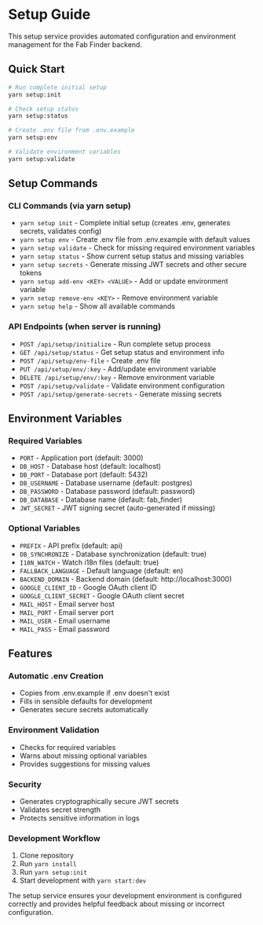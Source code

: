 # Setup Guide

This setup service provides automated configuration and environment management for the Fab Finder backend.

## Quick Start

```bash
# Run complete initial setup
yarn setup:init

# Check setup status
yarn setup:status

# Create .env file from .env.example
yarn setup:env

# Validate environment variables
yarn setup:validate
```

## Setup Commands

### CLI Commands (via yarn setup)

- `yarn setup init` - Complete initial setup (creates .env, generates secrets, validates config)
- `yarn setup env` - Create .env file from .env.example with default values
- `yarn setup validate` - Check for missing required environment variables
- `yarn setup status` - Show current setup status and missing variables
- `yarn setup secrets` - Generate missing JWT secrets and other secure tokens
- `yarn setup add-env <KEY> <VALUE>` - Add or update environment variable
- `yarn setup remove-env <KEY>` - Remove environment variable
- `yarn setup help` - Show all available commands

### API Endpoints (when server is running)

- `POST /api/setup/initialize` - Run complete setup process
- `GET /api/setup/status` - Get setup status and environment info
- `POST /api/setup/env-file` - Create .env file
- `PUT /api/setup/env/:key` - Add/update environment variable
- `DELETE /api/setup/env/:key` - Remove environment variable
- `POST /api/setup/validate` - Validate environment configuration
- `POST /api/setup/generate-secrets` - Generate missing secrets

## Environment Variables

### Required Variables
- `PORT` - Application port (default: 3000)
- `DB_HOST` - Database host (default: localhost)
- `DB_PORT` - Database port (default: 5432)
- `DB_USERNAME` - Database username (default: postgres)
- `DB_PASSWORD` - Database password (default: password)
- `DB_DATABASE` - Database name (default: fab_finder)
- `JWT_SECRET` - JWT signing secret (auto-generated if missing)

### Optional Variables
- `PREFIX` - API prefix (default: api)
- `DB_SYNCHRONIZE` - Database synchronization (default: true)
- `I18N_WATCH` - Watch i18n files (default: true)
- `FALLBACK_LANGUAGE` - Default language (default: en)
- `BACKEND_DOMAIN` - Backend domain (default: http://localhost:3000)
- `GOOGLE_CLIENT_ID` - Google OAuth client ID
- `GOOGLE_CLIENT_SECRET` - Google OAuth client secret
- `MAIL_HOST` - Email server host
- `MAIL_PORT` - Email server port
- `MAIL_USER` - Email username
- `MAIL_PASS` - Email password

## Features

### Automatic .env Creation
- Copies from .env.example if .env doesn't exist
- Fills in sensible defaults for development
- Generates secure secrets automatically

### Environment Validation
- Checks for required variables
- Warns about missing optional variables
- Provides suggestions for missing values

### Security
- Generates cryptographically secure JWT secrets
- Validates secret strength
- Protects sensitive information in logs

### Development Workflow
1. Clone repository
2. Run `yarn install`
3. Run `yarn setup:init`
4. Start development with `yarn start:dev`

The setup service ensures your development environment is configured correctly and provides helpful feedback about missing or incorrect configuration.
